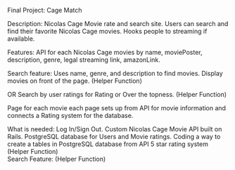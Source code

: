 Final Project: Cage Match 

Description: Nicolas Cage Movie rate and search site. Users can search and find their favorite Nicolas Cage movies. Hooks people to streaming if available.

Features:
API for each Nicolas Cage movies by name, moviePoster, description, genre, legal streaming link, amazonLink.

Search feature: Uses name, genre, and description to find movies. Display movies on front of the page. (Helper Function)

OR Search by user ratings for Rating or Over the topness. (Helper Function)

Page for each movie each page sets up from API for movie information and connects a Rating system for the database.






What is needed:
Log In/Sign Out.
Custom Nicolas Cage Movie API built on Rails.
PostgreSQL database for Users and Movie ratings.
Coding a way to create a tables in PostgreSQL database from API
5 star rating system (Helper Function)  
Search Feature: (Helper Function)



